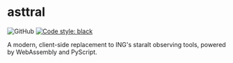asttral
=========
![GitHub](https://img.shields.io/github/license/tkillestein/asttral)
[![Code style: black](https://img.shields.io/badge/code%20style-black-000000.svg)](https://github.com/psf/black)

A modern, client-side replacement to ING's staralt observing tools, powered by WebAssembly and PyScript.

